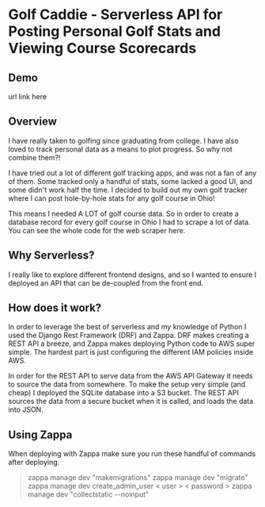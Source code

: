 # Golf Caddie - Serverless API for Posting Personal Golf Stats and Viewing Course Scorecards

## Demo

url link here

## Overview

I have really taken to golfing since graduating from college.  I have also loved to track personal data as a means to plot progress.  So why not combine them?!  

I have tried out a lot of different golf tracking apps, and was not a fan of any of them. Some tracked only a handful of stats, some lacked a good UI, and some didn't work half the time.  I decided to build out my own golf tracker where I can post hole-by-hole stats for any golf course in Ohio!

This means I needed A LOT of golf course data.  So in order to create a database record for every golf course in Ohio I had to scrape a lot of data.  You can see the whole code for the web scraper here.

## Why Serverless?

I really like to explore different frontend designs, and so I wanted to ensure I deployed an API that can be de-coupled from the front end.

## How does it work?

In order to leverage the best of serverless and my knowledge of Python I used the Django Rest Framework (DRF) and Zappa.  DRF makes creating a REST API a breeze, and Zappa makes deploying Python code to AWS super simple.  The hardest part is just configuring the different IAM policies inside AWS.

In order for the REST API to serve data from the AWS API Gateway it needs to source the data from somewhere.  To make the setup very simple (and cheap) I deployed the SQLite database into a S3 bucket.  The REST API sources the data from a secure bucket when it is called, and loads the data into JSON.

## Using Zappa

When deploying with Zappa make sure you run these handful of commands after deploying.

> zappa manage dev "makemigrations"
> zappa manage dev "migrate"
> zappa manage dev create_admin_user < user > < password >
> zappa manage dev "collectstatic --noinput"
